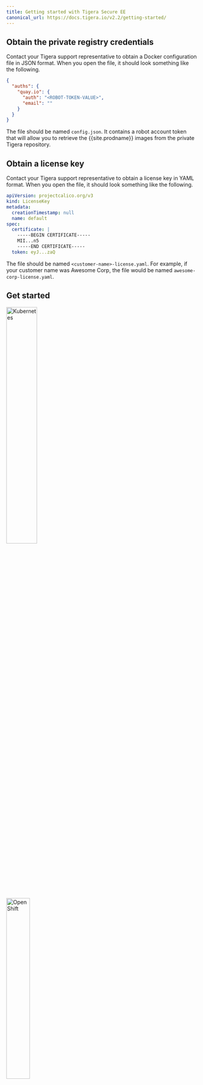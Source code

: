 ```yaml
---
title: Getting started with Tigera Secure EE
canonical_url: https://docs.tigera.io/v2.2/getting-started/
---
```


## Obtain the private registry credentials

Contact your Tigera support representative to obtain a Docker configuration file
in JSON format. When you open the file, it should look something like the following.

```json
{
  "auths": {
    "quay.io": {
      "auth": "<ROBOT-TOKEN-VALUE>",
      "email": ""
    }
  }
}
```

The file should be named `config.json`. It contains a robot account token that will allow you to retrieve the {{site.prodname}} images from the private Tigera repository.

## Obtain a license key

Contact your Tigera support representative to obtain a license key in YAML format.
When you open the file, it should look something like the following.

```yaml
apiVersion: projectcalico.org/v3
kind: LicenseKey
metadata:
  creationTimestamp: null
  name: default
spec:
  certificate: |
    -----BEGIN CERTIFICATE-----
    MII...n5
    -----END CERTIFICATE-----
  token: eyJ...zaQ
```

The file should be named `<customer-name>-license.yaml`. For example, if your customer name
was Awesome Corp, the file would be named `awesome-corp-license.yaml`.

## Get started

<div class="row">
  <div class="col-xs-6 col-md-3">
    <a href="/{{page.version}}/getting-started/kubernetes/" class="thumbnail">
      <img src="{{site.baseurl}}/images/kubernetes-button.svg" alt="Kubernetes" width="40%">
    </a>
  </div>
  <div class="col-xs-6 col-md-3">
    <a href="/{{page.version}}/getting-started/openshift/installation" class="thumbnail">
      <img src="{{site.baseurl}}/images/openshift-button.svg" alt="OpenShift" width="35%">
    </a>
  </div>
</div>

